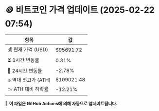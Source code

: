 # 🪙 비트코인 가격 업데이트 (2025-02-22 07:54)

| 항목                | 값 |
|--------------------|----------------|
| 💰 현재 가격 (USD) | $95691.72 |
| ⏳ 1시간 변동률    | 0.31% |
| 📆 24시간 변동률   | -2.78% |
| 🔝 역대 최고가 (ATH) | $109021.48 |
| 📉 ATH 대비 하락률 | -12.21% |

🔄 **이 파일은 GitHub Actions에 의해 자동으로 업데이트됩니다.**
